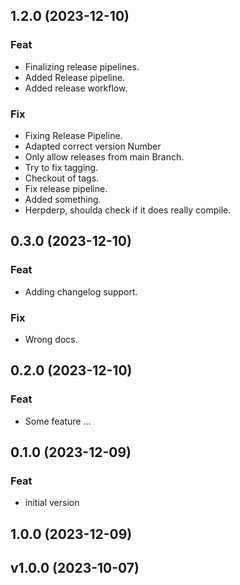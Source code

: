 ## 1.2.0 (2023-12-10)

### Feat

- Finalizing release pipelines.
- Added Release pipeline.
- Added release workflow.

### Fix

- Fixing Release Pipeline.
- Adapted correct version Number
- Only allow releases from main Branch.
- Try to fix tagging.
- Checkout of tags.
- Fix release pipeline.
- Added something.
- Herpderp, shoulda check if it does really compile.

## 0.3.0 (2023-12-10)

### Feat

- Adding changelog support.

### Fix

- Wrong docs.

## 0.2.0 (2023-12-10)

### Feat

- Some feature ...

## 0.1.0 (2023-12-09)

### Feat

- initial version

## 1.0.0 (2023-12-09)

## v1.0.0 (2023-10-07)
